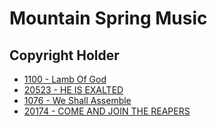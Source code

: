 # Mountain Spring Music

## Copyright Holder

- [1100 - Lamb Of God](/hymns/1100.md)
- [20523 - HE IS EXALTED](/hymns/20523.md)
- [1076 - We Shall Assemble](/hymns/1076.md)
- [20174 - COME AND JOIN THE REAPERS](/hymns/20174.md)

